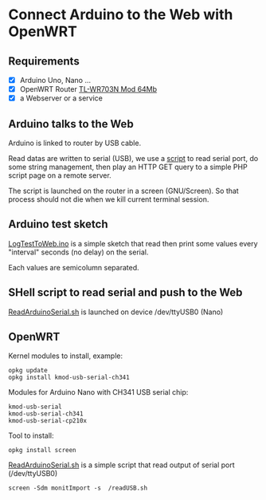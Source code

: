 # Connect Arduino to the Web with OpenWRT

## Requirements

- [x] Arduino Uno, Nano ...
- [x] OpenWRT Router [TL-WR703N Mod 64Mb](http://www.ebay.com/itm/181078954797)
- [x] a Webserver or a service

## Arduino talks to the Web

Arduino is linked to router by USB cable.

Read datas are written to serial (USB),
we use a [script](https://github.com/Jodaille/LyceeDesAndaines/blob/master/ArduinoToLinux/ReadArduinoSerial.sh) to read serial
port, do some string management, then play an HTTP GET query to a simple PHP script page on a remote server.

The script is launched on the router in a screen (GNU/Screen). So that process should not die when we kill current terminal session.

## Arduino test sketch

[LogTestToWeb.ino](https://github.com/Jodaille/LyceeDesAndaines/blob/master/ArduinoToLinux/LogTestToWeb/LogTestToWeb.ino) is a simple sketch that read then print some values every "interval" seconds (no delay) on the serial.

Each values are semicolumn separated.

## SHell script to read serial and push to the Web

[ReadArduinoSerial.sh](https://github.com/Jodaille/LyceeDesAndaines/blob/master/ArduinoToLinux/ReadArduinoSerial.sh) is launched on device /dev/ttyUSB0 (Nano)

## OpenWRT

Kernel modules to install, example:

    opkg update
    opkg install kmod-usb-serial-ch341

Modules for Arduino Nano with CH341 USB serial chip:

    kmod-usb-serial
    kmod-usb-serial-ch341
    kmod-usb-serial-cp210x

Tool to install:

    opkg install screen


[ReadArduinoSerial.sh](https://github.com/Jodaille/LyceeDesAndaines/blob/master/ArduinoToLinux/readUSB.sh) is a simple script that read output of serial port (/dev/ttyUSB0)


    screen -Sdm monitImport -s  /readUSB.sh
